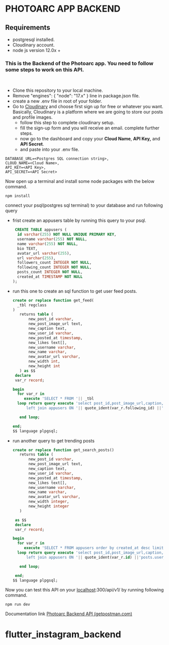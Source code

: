 # PHOTOARC APP BACKEND

## Requirements

- postgresql installed.
- Cloudinary account.
- node js version 12.0x +

### This is the Backend of the Photoarc app. You need to follow some steps to work on this API.

<br>

- Clone this repository to your local machine.
- Remove "engines": { "node": "17.x" } line in package.json file.
- create a new .env file in root of your folder.
- Go to [Cloudinary](https://cloudinary.com/pricing) and choose first sign up for free or whatever you want.
  Basically, Cloudinary is a platform where we are going to store our posts and profile images.
  - follow this step to complete cloudinary setup.
  - fill the sign-up form and you will receive an email. complete further steps.
  - now go to the dashboard and copy your **Cloud Name**, **API Key,** and **API Secret**.
  - and paste into your .env file.

```env
DATABASE_URL=<Postgres SQL connection string>,
CLOUD_NAME=<Cloud Name>,
API_KEY=<API Key>,
API_SECRET=<API Secret>
```

Now open up a terminal and install some node packages with the below command.

```docker
npm install
```

connect your psql(postgres sql terminal) to your database and run following query

- frist create an appusers table by running this query to your psql.
  ```sql
   CREATE TABLE appusers (
    id varchar(255) NOT NULL UNIQUE PRIMARY KEY,
    username varchar(255) NOT NULL,
    name varchar(255) NOT NULL,
    bio TEXT,
    avatar_url varchar(255),
    url varchar(255),
    followers_count INTEGER NOT NULL,
    following_count INTEGER NOT NULL,
    posts_count INTEGER NOT NULL,
    created_at TIMESTAMP NOT NULL
  );
  ```

* run this one to create an sql function to get user feed posts.

  ```sql
  create or replace function get_feed(
    _tbl regclass
  )
     returns table (
         new_post_id varchar,
         new_post_image_url text,
         new_caption text,
         new_user_id varchar,
         new_posted_at timestamp,
         new_likes text[],
         new_username varchar,
         new_name varchar,
         new_avatar_url varchar,
         new_width int,
         new_height int
     ) as $$
   declare
   var_r record;

  begin
    for var_r in
       execute 'SELECT * FROM '|| _tbl
    loop return query execute 'select post_id,post_image_url,caption,user_id,posted_at,likes,username,name,avatar_url,width,height from ' || quote_ident(var_r.following_id)||'posts
        left join appusers ON '|| quote_ident(var_r.following_id) ||'posts.user_id = appusers.id order by posted_at desc limit 5;';

     end loop;

  end;
  $$ language plpgsql;
  ```

* run another query to get trending posts

  ```sql
  create or replace function get_search_posts()
     returns table (
         new_post_id varchar,
         new_post_image_url text,
         new_caption text,
         new_user_id varchar,
         new_posted_at timestamp,
         new_likes text[],
         new_username varchar,
         new_name varchar,
         new_avatar_url varchar,
         new_width integer,
         new_height integer
     )

   as $$
   declare
   var_r record;

  begin
    for var_r in
       execute 'SELECT * FROM appusers order by created_at desc limit 100;'
    loop return query execute 'select post_id,post_image_url,caption,user_id,posted_at,likes,username,name,avatar_url,width,height from ' || quote_ident(var_r.id)||'posts
        left join appusers ON '|| quote_ident(var_r.id) ||'posts.user_id = appusers.id order by posted_at desc limit 5;';

     end loop;

   end;
  $$ language plpgsql;
  ```

Now you can test this API on your [localhost](http://localhost):300/api/v1/ by running following command.

```docker
npm run dev
```

Documentation link [Photoarc Backend API (getpostman.com)](https://documenter.getpostman.com/view/15632620/UVJWpfGk)
# flutter_instagram_backend
